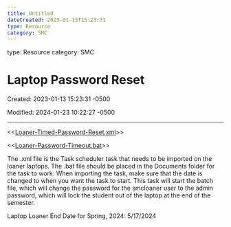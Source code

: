 ```yaml
---
title: Untitled
dateCreated: 2023-01-13T15:23:31
type: Resource
category: SMC
---
```

type: Resource
category: SMC

# Laptop Password Reset

Created: 2023-01-13 15:23:31 -0500

Modified: 2024-01-23 10:22:27 -0500

---

<<[Loaner-Timed-Password-Reset.xml](../../Attachments/Loaner-Timed-Password-Reset.xml)>>

<<[Loaner-Password-Timeout.bat](../../Attachments/Loaner-Password-Timeout.bat)>>



The .xml file is the Task scheduler task that needs to be imported on the loaner laptops. The .bat file should be placed in the Documents folder for the task to work. When importing the task, make sure that the date is changed to when you want the task to start. This task will start the batch file, which will change the password for the smcloaner user to the admin password, which will lock the student out of the laptop at the end of the semester.



Laptop Loaner End Date for Spring, 2024: 5/17/2024
